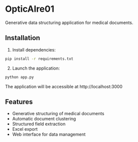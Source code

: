 # OpticAIre01

Generative data structuring application for medical documents.

## Installation

1. Install dependencies:
```bash
pip install -r requirements.txt
```

2. Launch the application:
```bash
python app.py
```

The application will be accessible at http://localhost:3000

## Features

- Generative structuring of medical documents
- Automatic document clustering
- Structured field extraction
- Excel export
- Web interface for data management
